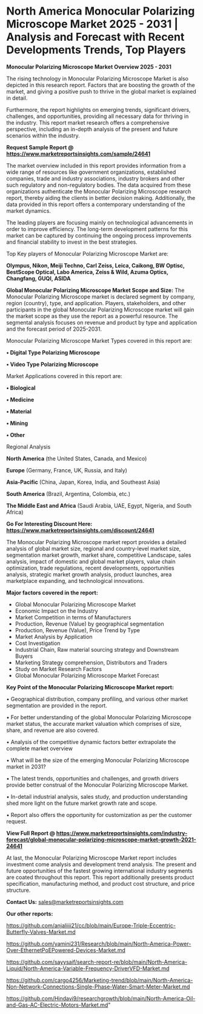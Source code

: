 # North America Monocular Polarizing Microscope Market 2025 - 2031 | Analysis and Forecast with Recent Developments Trends, Top Players

<Strong> Monocular Polarizing Microscope Market Overview 2025 - 2031</strong>

The rising technology in Monocular Polarizing Microscope Market is also depicted in this research report. Factors that are boosting the growth of the market, and giving a positive push to thrive in the global market is explained in detail.

Furthermore, the report highlights on emerging trends, significant drivers, challenges, and opportunities, providing all necessary data for thriving in the industry. This report market research offers a comprehensive perspective, including an in-depth analysis of the present and future scenarios within the industry.

<strong>Request Sample Report @ <a href=https://www.marketreportsinsights.com/sample/24641>https://www.marketreportsinsights.com/sample/24641</a></strong>

The market overview included in this report provides information from a wide range of resources like government organizations, established companies, trade and industry associations, industry brokers and other such regulatory and non-regulatory bodies. The data acquired from these organizations authenticate the Monocular Polarizing Microscope research report, thereby aiding the clients in better decision making. Additionally, the data provided in this report offers a contemporary understanding of the market dynamics.

The leading players are focusing mainly on technological advancements in order to improve efficiency. The long-term development patterns for this market can be captured by continuing the ongoing process improvements and financial stability to invest in the best strategies.

Top Key players of Monocular Polarizing Microscope Market are:

<strong>Olympus, Nikon, Meiji Techno, Carl Zeiss, Leica, Caikong, BW Optisc, BestScope Optical, Labo America, Zeiss & Wild, Azuma Optics, Changfang, GUQI, ASIDA</strong>

<strong><b>Global Monocular Polarizing Microscope Market Scope and Size:</b></strong>
The Monocular Polarizing Microscope market is declared segment by company, region (country), type, and application. Players, stakeholders, and other participants in the global Monocular Polarizing Microscope market will gain the market scope as they use the report as a powerful resource. The segmental analysis focuses on revenue and product by type and application and the forecast period of 2025-2031.

Monocular Polarizing Microscope Market Types covered in this report are:

<strong>• Digital Type Polarizing Microscope

• Video Type Polarizing Microscope</strong>

Market Applications covered in this report are:

<strong>• Biological

• Medicine

• Material

• Mining

• Other</strong> 

Regional Analysis

<strong>North America</strong> (the United States, Canada, and Mexico)

<strong>Europe</strong> (Germany, France, UK, Russia, and Italy)

<strong>Asia-Pacific</strong> (China, Japan, Korea, India, and Southeast Asia)

<strong>South America</strong> (Brazil, Argentina, Colombia, etc.)

<strong>The Middle East and Africa</strong> (Saudi Arabia, UAE, Egypt, Nigeria, and South Africa)

<strong>Go For Interesting Discount Here: <a href=https://www.marketreportsinsights.com/discount/24641>https://www.marketreportsinsights.com/discount/24641</a></strong>

The Monocular Polarizing Microscope market report provides a detailed analysis of global market size, regional and country-level market size, segmentation market growth, market share, competitive Landscape, sales analysis, impact of domestic and global market players, value chain optimization, trade regulations, recent developments, opportunities analysis, strategic market growth analysis, product launches, area marketplace expanding, and technological innovations.

<strong><b>Major factors covered in the report:</b></strong>
<ul>
  <li>Global Monocular Polarizing Microscope Market </li>
  <li>Economic Impact on the Industry</li>
  <li>Market Competition in terms of Manufacturers</li>
  <li>Production, Revenue (Value) by geographical segmentation</li>
  <li>Production, Revenue (Value), Price Trend by Type</li>
  <li>Market Analysis by Application</li>
  <li>Cost Investigation</li>
  <li>Industrial Chain, Raw material sourcing strategy and Downstream Buyers</li>
  <li>Marketing Strategy comprehension, Distributors and Traders</li>
  <li>Study on Market Research Factors</li>
  <li>Global Monocular Polarizing Microscope Market Forecast</li>
</ul>

<strong><b>Key Point of the Monocular Polarizing Microscope Market report:</b></strong>

• Geographical distribution, company profiling, and various other market segmentation are provided in the report.

• For better understanding of the global Monocular Polarizing Microscope market status, the accurate market valuation which comprises of size, share, and revenue are also covered.

• Analysis of the competitive dynamic factors better extrapolate the complete market overview

• What will be the size of the emerging Monocular Polarizing Microscope market in 2031?

• The latest trends, opportunities and challenges, and growth drivers provide better construal of the Monocular Polarizing Microscope Market.

• In-detail industrial analysis, sales study, and production understanding shed more light on the future market growth rate and scope.

• Report also offers the opportunity for customization as per the customer request.

<strong><b>View Full Report @ <a href=https://www.marketreportsinsights.com/industry-forecast/global-monocular-polarizing-microscope-market-growth-2021-24641>https://www.marketreportsinsights.com/industry-forecast/global-monocular-polarizing-microscope-market-growth-2021-24641</a></b></strong>


At last, the Monocular Polarizing Microscope Market report includes investment come analysis and development trend analysis. The present and future opportunities of the fastest growing international industry segments are coated throughout this report. This report additionally presents product specification, manufacturing method, and product cost structure, and price structure.

<strong>Contact Us:</strong>
sales@marketreportsinsights.com

<strong>Our other reports:</strong>

<a href=https://github.com/anjaliiii21/cc/blob/main/Europe-Triple-Eccentric-Butterfly-Valves-Market.md>https://github.com/anjaliiii21/cc/blob/main/Europe-Triple-Eccentric-Butterfly-Valves-Market.md</a>

<a href=https://github.com/yamini231/Research/blob/main/North-America-Power-Over-EthernetPoEPowered-Devices-Market.md>https://github.com/yamini231/Research/blob/main/North-America-Power-Over-EthernetPoEPowered-Devices-Market.md</a>

<a href=https://github.com/sayysaif/search-report-re/blob/main/North-America-Liquid/North-America-Variable-Frequency-DriverVFD-Market.md>https://github.com/sayysaif/search-report-re/blob/main/North-America-Liquid/North-America-Variable-Frequency-DriverVFD-Market.md</a>

<a href=https://github.com/cargo4256/Marketing-trend/blob/main/North-America-Non-Network-Connections-Single-Phase-Water-Smart-Meter-Market.md>https://github.com/cargo4256/Marketing-trend/blob/main/North-America-Non-Network-Connections-Single-Phase-Water-Smart-Meter-Market.md</a>

<a href=https://github.com/Hindavi9/researchgrowth/blob/main/North-America-Oil-and-Gas-AC-Electric-Motors-Market.md>https://github.com/Hindavi9/researchgrowth/blob/main/North-America-Oil-and-Gas-AC-Electric-Motors-Market.md</a>"

